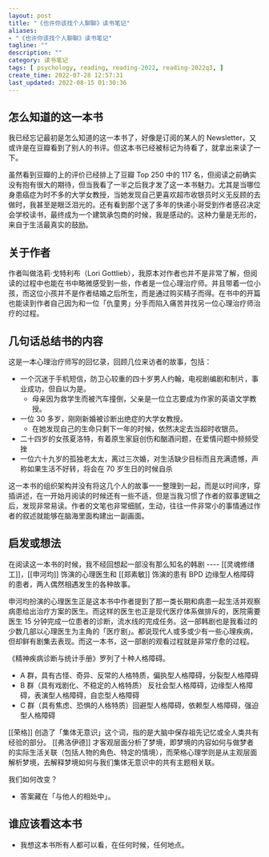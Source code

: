 ```yaml
---
layout: post
title: "《也许你该找个人聊聊》读书笔记"
aliases:
- "《也许你该找个人聊聊》读书笔记"
tagline: ""
description: ""
category: 读书笔记
tags: [ psychology, reading, reading-2022, reading-2022q3, ]
create_time: 2022-07-28 12:57:31
last_updated: 2022-08-15 01:30:36
---
```


## 怎么知道的这一本书
我已经忘记最初是怎么知道的这一本书了，好像是订阅的某人的 Newsletter，又或许是在豆瓣看到了别人的书评。但这本书已经被标记为待看了，就拿出来读了一下。

虽然看到豆瓣的上的评价已经排上了豆瓣 Top 250 中的 117 名，但阅读之前确实没有抱有很大的期待，但当我看了一半之后我才发了这一本书魅力。尤其是当哪位身患癌症为时不多的大学女教授，当她发现自己更喜欢超市收银员时义无反顾的去做时，我甚至是眼泛泪光的。还有看到那个送了多年的快递小哥受到作者感召决定会学校读书，最终成为一个建筑承包商的时候，我是感动的。这种力量是无形的，来自于生活最真实的鼓励。

## 关于作者
作者叫做洛莉·戈特利布（Lori Gottlieb），我原本对作者也并不是非常了解，但阅读的过程中也能在书中略微感受到一些，作者是一位心理治疗师。并且带着一位小孩，而这位小孩并不是作者结婚之后所生，而是通过购买精子而得。在书中的开篇也能读到作者自己因为和一位「仇童男」分手而陷入痛苦并找另一位心理治疗师治疗的过程。

## 几句话总结书的内容

这是一本心理治疗师写的回忆录，回顾几位来访者的故事，包括：

- 一个沉迷于手机短信，防卫心较重的四十岁男人约翰，电视剧编剧和制片，事业成功，但自以为是。
    - 母亲因为救学生而被汽车撞倒，父亲是一位立志要成为作家的英语文学教授。
- 一位 30 多岁，刚刚新婚被诊断出绝症的大学女教授。
    - 在她发现自己的生命只剩下一年的时候，依然决定去当超时收银员。
- 二十四岁的女孩夏洛特，有着原生家庭创伤和酗酒问题，在爱情问题中频频受挫
- 一位六十九岁的孤独老太太，离过三次婚，对生活缺少目标而且充满遗憾，声称如果生活不好转，将会在 70 岁生日的时候自杀

这一本书的组织架构并没有将这几个人的故事一一整理到一起，而是以时间序，穿插讲述，在一开始月阅读的时候还有一些不适，但是当我习惯了作者的叙事逻辑之后，发现非常易读。作者的文笔也非常细腻，生动，往往一件非常小的事情通过作者的叙述就能够在脑海里面构建出一副画面。

## 启发或想法

在阅读这一本书的时候，我不经回想起一部没有那么知名的韩剧 ---- [[灵魂修缮工]]，[[申河均]] 饰演的心理医生和 [[郑素敏]] 饰演的患有 BPD 边缘型人格障碍的患者，两人偶然相遇发生的各种故事。

申河均扮演的心理医生正是这本书中作者提到了那一类长期和病患一起生活并观察病患给出治疗方案的医生。而这样的医生也正是现代医疗体系做排斥的，医院需要医生 15 分钟完成一位患者的诊断，流水线的完成任务。这一部韩剧也是我看过的少数几部以心理医生为主角的「医疗剧」。都说现代人或多或少有一些心理疾病，但却鲜有剧集去表现。而这一本书，这一部剧的观看过程就是非常疗愈的过程。

《精神疾病诊断与统计手册》罗列了十种人格障碍。

- A 群，具有古怪、奇异、反常的人格特质，偏执型人格障碍，分裂型人格障碍
- B 群（具有戏剧化、不稳定的人格特质） 反社会型人格障碍，边缘型人格障碍，表演型人格障碍，自恋型人格障碍
- C 群（具有焦虑、恐惧的人格特质）回避型人格障碍，依赖型人格障碍，强迫型人格障碍

[[荣格]] 创造了「集体无意识」这个词，指的是大脑中保存祖先记忆或全人类共有经验的部分。
[[弗洛伊德]] 才客观层面分析了梦境，即梦境的内容如何与做梦者的实际生活关联（包括人物的角色、特定的情境），而荣格心理学则是从主观层面解析梦境，去解释梦境如何与我们集体无意识中的共有主题相关联。

我们如何改变？

- 答案藏在「与他人的相处中」。

## 谁应该看这本书

- 我想这本书所有人都可以看，在任何时候，任何地点。
